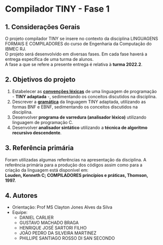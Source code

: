 # Compilador TINY - Fase 1

## 1. Considerações Gerais

O projeto compilador TINY se insere no contexto da disciplina LINGUAGENS FORMAIS E COMPILADORES do curso de Engenharia da Computação do IBMEC RJ.  
O projeto será desenvolvido em diversas fases. Em cada fase haverá a entrega específica de uma turma de alunos.  
A fase a que se refere a presente entrega é relativa à **turma 2022.2**.

## 2. Objetivos do projeto
1. Estabelecer as [**convenções léxicas**](regrasLexicas_Gramatica.md) de uma linguagem de programação - **TINY adaptada** -, sedimentando os conceitos discutidos na disciplina.
2. Descrever a [**gramática**](regrasLexicas_Gramatica.md) da linguagem TINY adaptada, utilizando as formas BNF e EBNF, sedimentando os conceitos discutidos na disciplina.  
3. Desenvolver **programa de varredura (analisador léxico)** utilizando linguagem de programação C.
4. Desenvolver **analisador sintático** utilizando a **técnica de algoritmo recursivo descendente**.

## 3. Referência primária
Foram utilizadas algumas referências na apresentação da disciplina. A referência primária para a produção dos códigos assim como para a criação da linguagem está disponível em:  
**Louden, Kenneth C; COMPILADORES princípios e práticas, Thomson, 1997.**

## 4. Autores
- Orientação: Prof MS Clayton Jones Alves da Silva
- Equipe:  
  - DANIEL CARLIER  
  - GUSTAVO MACHADO BRAGA  
  - HENRIQUE JOSÉ SARTORI FILHO  
  - JOÃO PEDRO DA SILVEIRA MARTINEZ  
  - PHILLIPE SANTIAGO ROSSO DI SAN SECONDO  
